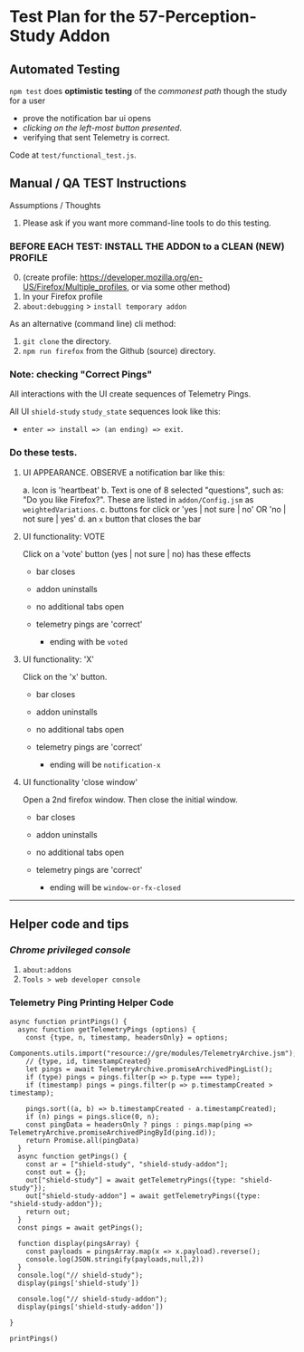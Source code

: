 # Test Plan for the 57-Perception-Study Addon

## Automated Testing

`npm test` does **optimistic testing** of the *commonest path* though the study for a user

- prove the notification bar ui opens
- *clicking on the left-most button presented*.
- verifying that sent Telemetry is correct.

Code at `test/functional_test.js`.


## Manual / QA TEST Instructions

Assumptions / Thoughts

1.  Please ask if you want  more command-line tools to do this testing.


### BEFORE EACH TEST: INSTALL THE ADDON to a CLEAN (NEW) PROFILE

0.  (create profile:  https://developer.mozilla.org/en-US/Firefox/Multiple_profiles, or via some other method)
1.  In your Firefox profile
2.  `about:debugging` > `install temporary addon`

As an alternative (command line) cli method:

1. `git clone` the directory.
2. `npm run firefox` from the Github (source) directory.


### Note: checking "Correct Pings"

All interactions with the UI create sequences of Telemetry Pings.

All UI `shield-study` `study_state` sequences look like this:

- `enter => install => (an ending) => exit`.


### Do these tests.

1.  UI APPEARANCE.  OBSERVE a notification bar like this:

    a.  Icon is 'heartbeat'
    b.  Text is one of 8 selected "questions", such as:  "Do you like Firefox?".  These are listed in `addon/Config.jsm` as `weightedVariations`.
    c.  buttons for click or 'yes | not sure | no'  OR 'no | not sure | yes'
    d.  an `x` button that closes the bar


2.  UI functionality: VOTE

    Click on a 'vote' button (yes | not sure | no) has these effects

    - bar closes
    - addon uninstalls
    - no additional tabs open
    - telemetry pings are 'correct'

        - ending with be `voted`

3.  UI functionality: 'X'

    Click on the 'x' button.

    - bar closes
    - addon uninstalls
    - no additional tabs open
    - telemetry pings are 'correct'

      - ending will be `notification-x`

4.  UI functionality  'close window'

    Open a 2nd firefox window.  Then close the initial window.

    - bar closes
    - addon uninstalls
    - no additional tabs open
    - telemetry pings are 'correct'

      - ending will be `window-or-fx-closed`



---
## Helper code and tips

### ***Chrome privileged console***
1.  `about:addons`
2.  `Tools > web developer console`


### **Telemetry Ping Printing Helper Code**

```
async function printPings() {
  async function getTelemetryPings (options) {
    const {type, n, timestamp, headersOnly} = options;
    Components.utils.import("resource://gre/modules/TelemetryArchive.jsm");
    // {type, id, timestampCreated}
    let pings = await TelemetryArchive.promiseArchivedPingList();
    if (type) pings = pings.filter(p => p.type === type);
    if (timestamp) pings = pings.filter(p => p.timestampCreated > timestamp);

    pings.sort((a, b) => b.timestampCreated - a.timestampCreated);
    if (n) pings = pings.slice(0, n);
    const pingData = headersOnly ? pings : pings.map(ping => TelemetryArchive.promiseArchivedPingById(ping.id));
    return Promise.all(pingData)
  }
  async function getPings() {
    const ar = ["shield-study", "shield-study-addon"];
    const out = {};
    out["shield-study"] = await getTelemetryPings({type: "shield-study"});
    out["shield-study-addon"] = await getTelemetryPings({type: "shield-study-addon"});
    return out;
  }
  const pings = await getPings();

  function display(pingsArray) {
    const payloads = pingsArray.map(x => x.payload).reverse();
    console.log(JSON.stringify(payloads,null,2))
  }
  console.log("// shield-study");
  display(pings['shield-study'])

  console.log("// shield-study-addon");
  display(pings['shield-study-addon'])

}

printPings()

```
